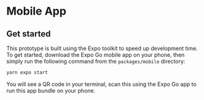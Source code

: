 # Mobile App

## Get started

This prototype is built using the Expo toolkit to speed up development time. To get started, download the Expo Go mobile app on your phone, then simply run the following command from the `packages/mobile` directory:

```bash
yarn expo start
```

You will see a QR code in your terminal, scan this using the Expo Go app to run this app bundle on your phone.
